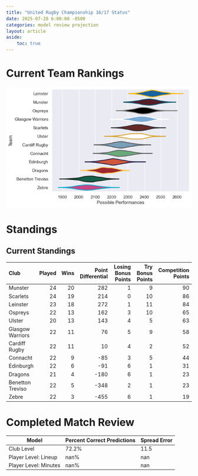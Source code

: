 ```yaml
---  
title: "United Rugby Championship 16/17 Status"  
date: 2025-07-28 6:00:00 -0500  
categories: model review projection  
layout: article  
aside:  
    toc: true  
---
```

# Current Team Rankings


![Club Rankings](plots/rankings_United_Rugby_Championship_1617.png)
# Standings

## Current Standings


| Club             |   Played |   Wins |   Point Differential |   Losing Bonus Points |   Try Bonus Points |   Competition Points |
|:-----------------|---------:|-------:|---------------------:|----------------------:|-------------------:|---------------------:|
| Munster          |       24 |     20 |                  282 |                     1 |                  9 |                   90 |
| Scarlets         |       24 |     19 |                  214 |                     0 |                 10 |                   86 |
| Leinster         |       23 |     18 |                  272 |                     1 |                 11 |                   84 |
| Ospreys          |       22 |     13 |                  162 |                     3 |                 10 |                   65 |
| Ulster           |       20 |     13 |                  143 |                     4 |                  5 |                   63 |
| Glasgow Warriors |       22 |     11 |                   76 |                     5 |                  9 |                   58 |
| Cardiff Rugby    |       22 |     11 |                   10 |                     4 |                  2 |                   52 |
| Connacht         |       22 |      9 |                  -85 |                     3 |                  5 |                   44 |
| Edinburgh        |       22 |      6 |                  -91 |                     6 |                  1 |                   31 |
| Dragons          |       21 |      4 |                 -180 |                     6 |                  1 |                   23 |
| Benetton Treviso |       22 |      5 |                 -348 |                     2 |                  1 |                   23 |
| Zebre            |       22 |      3 |                 -455 |                     6 |                  1 |                   19 |



# Completed Match Review


| Model | Percent Correct Predictions | Spread Error |
| ------ | ------ | ------ |
| Club Level | 72.2% | 11.5 |
| Player Level: Lineup | nan% | nan |
| Player Level: Minutes | nan% | nan |

